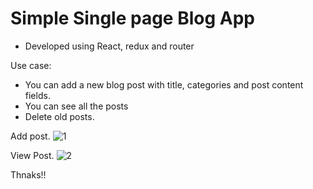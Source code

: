 # Simple Single page Blog App 

+ Developed using React, redux and router

Use case:
- You can add a new blog post with title, categories and post content fields. 
- You can see all the posts
- Delete old posts.

Add post. 
![1](https://user-images.githubusercontent.com/15637153/36704223-5277c53e-1b14-11e8-946d-972fb4fef15e.JPG)

View Post.
![2](https://user-images.githubusercontent.com/15637153/36704224-5291e81a-1b14-11e8-909c-322aa36088d1.JPG)

Thnaks!!
